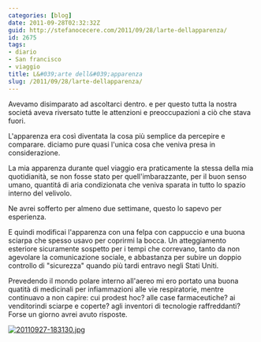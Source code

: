 ```yaml
---
categories: [blog]
date: 2011-09-28T02:32:32Z
guid: http://stefanocecere.com/2011/09/28/larte-dellapparenza/
id: 2675
tags:
- diario
- San francisco
- viaggio
title: L&#039;arte dell&#039;apparenza
slug: /2011/09/28/larte-dellapparenza/
---
```


Avevamo disimparato ad ascoltarci dentro. e per questo tutta la nostra societá aveva riversato tutte le attenzioni e preoccupazioni a ciò che stava fuori.
  
L'apparenza era così diventata la cosa più semplice da percepire e comparare. diciamo pure quasi l'unica cosa che veniva presa in considerazione.
  
La mia apparenza durante quel viaggio era praticamente la stessa della mia quotidianità, se non fosse stato per quell'imbarazzante, per il buon senso umano, quantitá di aria condizionata che veniva sparata in tutto lo spazio interno del velivolo.
  
Ne avrei sofferto per almeno due settimane, questo lo sapevo per esperienza.
  
E quindi modificai l'apparenza con una felpa con cappuccio e una buona sciarpa che spesso usavo per coprirmi la bocca. Un atteggiamento esteriore sicuramente sospetto per i tempi che correvano, tanto da non agevolare la comunicazione sociale, e abbastanza per subire un doppio controllo di "sicurezza" quando più tardi entravo negli Stati Uniti.

Prevedendo il mondo polare interno all'aereo mi ero portato una buona quatità di medicinali per infiammazioni alle vie respiratorie, mentre continuavo a non capire: cui prodest hoc? alle case farmaceutiche? ai venditorindi sciarpe e coperte? agli inventori di tecnologie raffreddanti? Forse un giorno avrei avuto risposte.

[<img src="http://stefanocecere.com/wp-content/uploads/sites/3/2011/09/20110927-183130.jpg" alt="20110927-183130.jpg" class="alignnone size-full" />](http://stefanocecere.com/wp-content/uploads/sites/3/2011/09/20110927-183130.jpg)